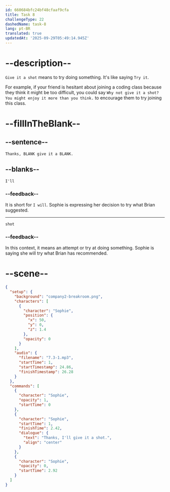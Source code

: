 ```yaml
---
id: 660684bfc24bf48cfaaf9cfa
title: Task 8
challengeType: 22
dashedName: task-8
lang: pt-BR
translated: true
updatedAt: '2025-09-29T05:49:14.945Z'
---
```


<!-- (Audio) Sophie: Thanks, I'll give it a shot. -->

# --description--

`Give it a shot` means to try doing something. It's like saying `Try it`.

For example, if your friend is hesitant about joining a coding class because they think it might be too difficult, you could say `Why not give it a shot? You might enjoy it more than you think.` to encourage them to try joining this class.

# --fillInTheBlank--

## --sentence--

`Thanks, BLANK give it a BLANK.`

## --blanks--

`I'll`

### --feedback--

It is short for `I will`. Sophie is expressing her decision to try what Brian suggested.

---

`shot`

### --feedback--

In this context, it means an attempt or try at doing something. Sophie is saying she will try what Brian has recommended.

# --scene--

```json
{
  "setup": {
    "background": "company2-breakroom.png",
    "characters": [
      {
        "character": "Sophie",
        "position": {
          "x": 50,
          "y": 0,
          "z": 1.4
        },
        "opacity": 0
      }
    ],
    "audio": {
      "filename": "7.3-1.mp3",
      "startTime": 1,
      "startTimestamp": 24.86,
      "finishTimestamp": 26.28
    }
  },
  "commands": [
    {
      "character": "Sophie",
      "opacity": 1,
      "startTime": 0
    },
    {
      "character": "Sophie",
      "startTime": 1,
      "finishTime": 2.42,
      "dialogue": {
        "text": "Thanks, I'll give it a shot.",
        "align": "center"
      }
    },
    {
      "character": "Sophie",
      "opacity": 0,
      "startTime": 2.92
    }
  ]
}
```
